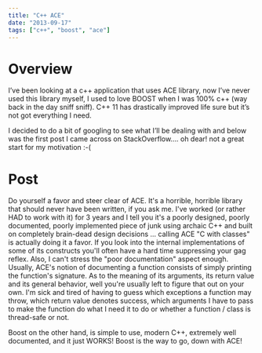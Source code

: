 ```yaml
---
title: "C++ ACE"
date: "2013-09-17"
tags: ["c++", "boost", "ace"]
---
```


# Overview

I’ve been looking at a c++ application that uses ACE library, now I’ve never used this library myself, I used to love BOOST when I was 100% c++ (way back in the day sniff sniff). C++ 11 has drastically improved life sure but it’s not got everything I need.

I decided to do a bit of googling to see what I’ll be dealing with and below was the first post I came across on StackOverflow…. oh dear! not a great start for my motivation :-(

# Post

Do yourself a favor and steer clear of ACE. It's a horrible, horrible library that should never have been written, if you ask me. I've worked (or rather HAD to work with it) for 3 years and I tell you it's a poorly designed, poorly documented, poorly implemented piece of junk using archaic C++ and built on completely brain-dead design decisions ... calling ACE "C with classes" is actually doing it a favor. If you look into the internal implementations of some of its constructs you'll often have a hard time suppressing your gag reflex. Also, I can't stress the "poor documentation" aspect enough. Usually, ACE's notion of documenting a function consists of simply printing the function's signature. As to the meaning of its arguments, its return value and its general behavior, well you're usually left to figure that out on your own. I'm sick and tired of having to guess which exceptions a function may throw, which return value denotes success, which arguments I have to pass to make the function do what I need it to do or whether a function / class is thread-safe or not.

Boost on the other hand, is simple to use, modern C++, extremely well documented, and it just WORKS! Boost is the way to go, down with ACE!
